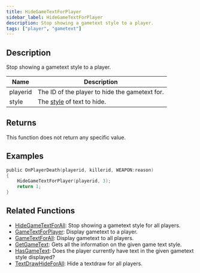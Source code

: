 ```yaml
---
title: HideGameTextForPlayer
sidebar_label: HideGameTextForPlayer
description: Stop showing a gametext style to a player.
tags: ["player", "gametext"]
---
```


<VersionWarn version='omp v1.1.0.2612' />

## Description

Stop showing a gametext style to a player.

| Name           | Description                                                       |
| -------------- | ----------------------------------------------------------------- |
| playerid       | The ID of the player to hide the gametext for.                    |
| style          | The [style](../resources/gametextstyles) of text to hide.         |

## Returns

This function does not return any specific value.

## Examples

```c
public OnPlayerDeath(playerid, killerid, WEAPON:reason)
{
    HideGameTextForPlayer(playerid, 3);
    return 1;
}
```

## Related Functions

- [HideGameTextForAll](HideGameTextForAll): Stop showing a gametext style for all players.
- [GameTextForPlayer](GameTextForPlayer): Display gametext to a player.
- [GameTextForAll](GameTextForAll): Display gametext to all players.
- [GetGameText](GetGameText): Gets all the information on the given game text style.
- [HasGameText](HasGameText): Does the player currently have text in the given gametext style displayed?
- [TextDrawHideForAll](TextDrawHideForAll): Hide a textdraw for all players.
